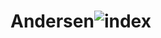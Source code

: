 # Andersen![index](https://github.com/kozhaabd/Andersen/assets/124076496/7c4f7d53-4e79-4837-a3cc-8a45a7171dc4)
